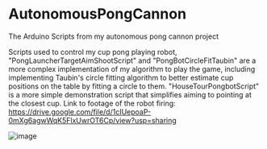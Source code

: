 # AutonomousPongCannon
The Arduino Scripts from my autonomous pong cannon project

Scripts used to control my cup pong playing robot, "PongLauncherTargetAimShootScript" and "PongBotCircleFitTaubin" are a more complex 
implementation of my algorithm to play the game, including implementing Taubin's circle fitting algorithm to better estimate cup positions 
on the table by fitting a circle to them. "HouseTourPongbotScript" is a more simple demonstration script that simplifies aiming to 
pointing at the closest cup. Link to footage of the robot firing: https://drive.google.com/file/d/1cIUepoaP-0mXg6agwWqK5FlxUwrOT6Cp/view?usp=sharing

![image](https://github.mit.edu/fritzduv/AutonomousPongCannon/blob/f5ffea94f0b3336012021105f028dd43a94250db/BFE419CD-2E19-4407-9383-9EB9DE6D65EA.jpeg)
